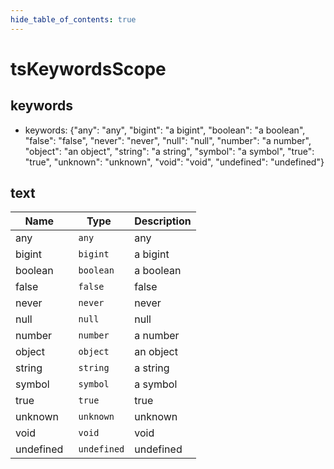 ```yaml
---
hide_table_of_contents: true
---
```


# tsKeywordsScope

## keywords

- keywords: {"any": "any", "bigint": "a bigint", "boolean": "a boolean", "false": "false", "never": "never", "null": "null", "number": "a number", "object": "an object", "string": "a string", "symbol": "a symbol", "true": "true", "unknown": "unknown", "void": "void", "undefined": "undefined"}

## text

| Name      | Type         | Description |
| --------- | ------------ | ----------- |
| any       | ` any`       | any         |
| bigint    | ` bigint`    | a bigint    |
| boolean   | ` boolean`   | a boolean   |
| false     | ` false`     | false       |
| never     | ` never`     | never       |
| null      | ` null`      | null        |
| number    | ` number`    | a number    |
| object    | ` object`    | an object   |
| string    | ` string`    | a string    |
| symbol    | ` symbol`    | a symbol    |
| true      | ` true`      | true        |
| unknown   | ` unknown`   | unknown     |
| void      | ` void`      | void        |
| undefined | ` undefined` | undefined   |
